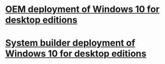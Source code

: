 # [OEM deployment of Windows 10 for desktop editions](manufacture/sxs/oem-deployment-of-windows-10-for-desktop-editions.md)
# [System builder deployment of Windows 10 for desktop editions](manufacture/sxs/system-builder-deployment-of-windows-10-for-desktop-editions.md)
